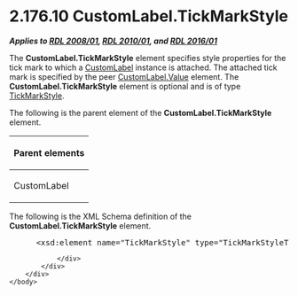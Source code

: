 <html dir="LTR" xmlns:mshelp="http://msdn.microsoft.com/mshelp" xmlns:ddue="http://ddue.schemas.microsoft.com/authoring/2003/5" xmlns:xlink="http://www.w3.org/1999/xlink" xmlns:tool="http://www.microsoft.com/tooltip">
    <head>
        <meta http-equiv="Content-Type" content="text/html; CHARSET=utf-8"></meta>
        <meta name="save" content="history"></meta>
        <title>2.176.10 CustomLabel.TickMarkStyle</title>
        <xml>
            <mshelp:toctitle title="2.176.10 CustomLabel.TickMarkStyle"></mshelp:toctitle>
            <mshelp:rltitle title="[MS-RDL]: CustomLabel.TickMarkStyle"></mshelp:rltitle>
            <mshelp:keyword index="A" term="a9e760d3-a25c-4f15-a2e2-95ce48a09da7"></mshelp:keyword>
            <mshelp:attr name="DCSext.ContentType" value="open specification"></mshelp:attr>
            <mshelp:attr name="AssetID" value="a9e760d3-a25c-4f15-a2e2-95ce48a09da7"></mshelp:attr>
            <mshelp:attr name="TopicType" value="kbRef"></mshelp:attr>
            <mshelp:attr name="DCSext.Title" value="[MS-RDL]: CustomLabel.TickMarkStyle" />
        </xml>
    </head>
    <body>
        <div id="header">
            <h1 class="heading">2.176.10 CustomLabel.TickMarkStyle</h1>
        </div>
        <div id="mainSection">
            <div id="mainBody">
                <div id="allHistory" class="saveHistory"></div>
                <div id="sectionSection0" class="section" name="collapseableSection">
                    

<p><b><i>Applies to </i></b><a href="1e855f94-4617-47e4-b89e-0856c6cb420f.md"><b><i>RDL 2008/01</i></b></a><b><i>,
</i></b><a href="3428e690-a348-4ec7-8a6a-8efb42d2cdee.md"><b><i>RDL 2010/01</i></b></a><b><i>,
and </i></b><a href="52ce3983-2bfc-4e72-9359-42aaf5fe4509.md"><b><i>RDL 2016/01</i></b></a></p>

<p>The <b>CustomLabel.TickMarkStyle</b> element specifies style
properties for the tick mark to which a <a href="519139e8-6188-4286-b148-dfd76a0a6be4.md">CustomLabel</a> instance is
attached. The attached tick mark is specified by the peer <a href="c1a733ae-4aa2-4eed-b4e2-8f053e844f3e.md">CustomLabel.Value</a> element.
The <b>CustomLabel.TickMarkStyle</b> element is optional and is of type <a href="a7d999ec-edb5-40b9-a4f2-201ea0115806.md">TickMarkStyle</a>.</p>

<p>The following is the parent element of the <b>CustomLabel.TickMarkStyle</b>
element.</p>

<table>
 <thead>
  <tr>
   <th>
   <p>Parent elements</p>
   </th>
  </tr>
 </thead>
 <tr>
  <td>
  <p>CustomLabel</p>
  </td>
 </tr>
</table>

<p>The following is the XML Schema definition of the <b>CustomLabel.TickMarkStyle</b>
element.</p>

<dl>
<dd>
<div><pre> &lt;xsd:element name=&quot;TickMarkStyle&quot; type=&quot;TickMarkStyleType&quot; minOccurs=&quot;0&quot; /&gt;
</pre></div>
</dd></dl>


                </div>
            </div>
        </div>
    </body>
</html>